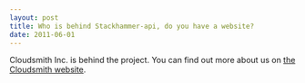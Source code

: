```yaml
---
layout: post
title: Who is behind Stackhammer-api, do you have a website?
date: 2011-06-01
---
```

Cloudsmith Inc. is behind the project. You can find out more about us on [the Cloudsmith website](http://www.cloudsmith.com).
